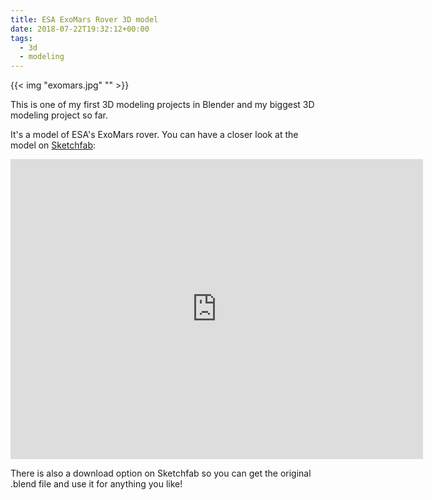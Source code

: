 ```yaml
---
title: ESA ExoMars Rover 3D model
date: 2018-07-22T19:32:12+00:00
tags:
  - 3d
  - modeling
---
```


{{< img "exomars.jpg" "" >}}



This is one of my first 3D modeling projects in Blender and my biggest 3D modeling project so far.

<!--more-->

It's a model of ESA's ExoMars rover.
You can have a closer look at the model on [Sketchfab](https://sketchfab.com/models/4148a592193549c59c778a69fd45df5a):

<iframe src="https://sketchfab.com/models/4148a592193549c59c778a69fd45df5a/embed?autospin=0.2&amp;autostart=1" width="660" height="480" frameborder="0"></iframe>

There is also a download option on Sketchfab so you can get the original .blend file and use it for anything you like!
